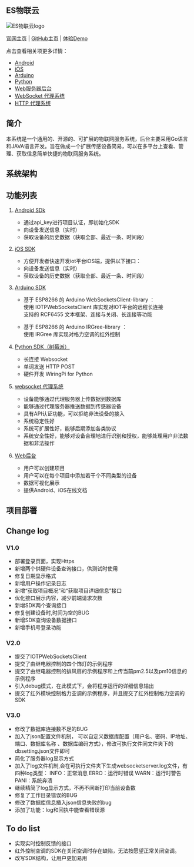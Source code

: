 ## ES物联云
![ES物联云logo](https://github.com/ECSLab/ES_IoT_Cloud/blob/master/LOGO.jpg?raw=true)

<a href="https://github.com/ECSLab/ES_IoT_Cloud">官网主页<a/> | <a href="https://github.com/ECSLab/ES_IoT_Cloud">GitHub主页</a> | <a href="https://github.com/ECSLab/ES_IoT_Cloud">体验Demo</a>

点击查看相关项更多详情：

- <a href="https://github.com/ECSLab/ES_IoT_Cloud/tree/master/SDK/AndroidSDK">Android</a>
- <a href="https://github.com/ECSLab/ES_IoT_Cloud/tree/master/SDK/iOSSDK">iOS<a/>
- <a href="https://github.com/ECSLab/ES_IoT_Cloud/tree/master/SDK/ArduinoSDK/IOTPwebsocket_ESP8266">Arduino</a> 
- <a href="https://github.com/ECSLab/ES_IoT_Cloud/tree/master/SDK/PythonSDK">Python</a>
- <a href="https://github.com/ECSLab/ES_IoT_Cloud/tree/master/iot_ssm">Web服务器后台</a>
- <a href="https://github.com/ECSLab/ES_IoT_Cloud/tree/master/wsbroker">WebSocket 代理系统</a>
- <a href="https://github.com/ECSLab/ES_IoT_Cloud/tree/master/httpbroker">HTTP 代理系统</a>

## 简介
本系统是一个通用的、开源的、可扩展的物联网服务系统，后台主要采用Go语言和JAVA语言开发。旨在做成一个扩展传感设备简易，可以在多平台上查看、管理、获取信息简单快捷的物联网服务系统。

## 系统架构

## 功能列表 
1. <a href="https://github.com/ECSLab/ES_IoT_Cloud/tree/master/SDK/AndroidSDK">Android SDk</a>
	-  通过api_key进行项目认证，即初始化SDK
	-  向设备发送信息（实时）
	-  获取设备的历史数据（获取全部、最近一条、时间段）


2. <a href="https://github.com/ECSLab/ES_IoT_Cloud/tree/master/SDK/iOSSDK">iOS SDK</a>
	-  方便开发者快速开发iot平台iOS端，提供以下接口：
	-  向设备发送信息（实时）
	-  获取设备的历史数据（获取全部、最近一条、时间段）

3. <a href="https://github.com/ECSLab/ES_IoT_Cloud/tree/master/SDK/ArduinoSDK/IOTPwebsocket_ESP8266">Arduino SDK</a>
	- 基于 ESP8266 的 Arduino WebSocketsClient-library ：</br>
	 使用 IOTPWebSocketsClient 库实现对IOT平台的远程长连接</br>
	 支持的 RCF6455 文本框架、连接与关闭、长连接等功能

	- 基于 ESP8266 的 Arduino IRGree-library ： 	</br>
	 使用 IRGree 库实现对格力空调的红外控制

4. <a href="https://github.com/ECSLab/ES_IoT_Cloud/tree/master/SDK/PythonSDK">Python SDK（树莓派）</a>
	-  长连接 Websocket
	-  单词发送 HTTP POST
	-  硬件开发 WiringPi for Python

5. <a href="https://github.com/ECSLab/ES_IoT_Cloud/tree/master/wsbroker">websocket 代理系统</a>
	-  设备能够通过代理服务器上传数据到数据库
	-  能够通过代理服务器推送数据到传感器设备
	-  具有API认证功能，可以拒绝非法设备的接入
	-  系统稳定性好
	-  系统可扩展性好，能够后期添加各类协议
	-  系统安全性好，能够对设备合理地进行识别和授权，能够处理用户非法数据和非法操作

6. <a href="https://github.com/ECSLab/ES_IoT_Cloud/tree/master/iot_ssm">Web后台</a>
	-  用户可以创建项目
	-  用户可以在每个项目中添加若干个不同类型的设备
	-  数据可视化展示
	-  提供Android、iOS在线文档

## 项目部署


## Change log
### V1.0
-  部署登录页面，实现Https
-  新增两个供硬件设备查询接口，供测试时使用
-  修复日期显示格式
-  新增用户操作记录日志
-  新增“获取项目概况”和“获取项目详细信息”接口
-  优化接口展示内容，减少前端请求次数
-  新增SDK两个查询接口
-  修复创建设备时,时间为空的BUG
-  新增SDK查询设备数据接口
-  新增手机号登录功能
### V2.0
-  提交了IOTPWebSocketsClient
-  提交了由继电器控制的四个饰灯的示例程序
-  提交了由继电器控制的排风扇的示例程序和上传当前pm2.5以及pm10信息的示例程序
-  引入debug模式，在此模式下，会将程序运行的详细信息输出
-  提交了红外模块控制格力空调的示例程序，并且提交了红外控制格力空调的SDK
### V3.0
-  修改了数据库连接数不足的BUG
-  加入了json配置文件机制， 可以自定义数据库配置（用户名、密码、IP地址、端口、数据库名称 、数据库编码方式），修改可执行文件同文件夹下的dbsetting.json文件即可
-  简化了服务器log显示方式
-  加入了log文件机制,会在可执行文件夹下生成websocketserver.log文件，有四种log类型：
		 	INFO：正常消息
		 	ERRO：运行时错误
		 	WARN：运行时警告
			PANI：系统奔溃
-  继续精简了log显示方式，不再不间断打印当前设备数
-  修复了工作目录错误的BUG
-  修改了数据库信息插入json信息失败的bug
-  添加了功能：log和回执中能查看错误源

## To do list
	
- 	实现实时控制反馈的接口
- 	红外控制空调的SDK在关闭空调时存在缺陷，无法按愿望正常关闭空调。
- 	改写SDK结构，让用户更加易用
